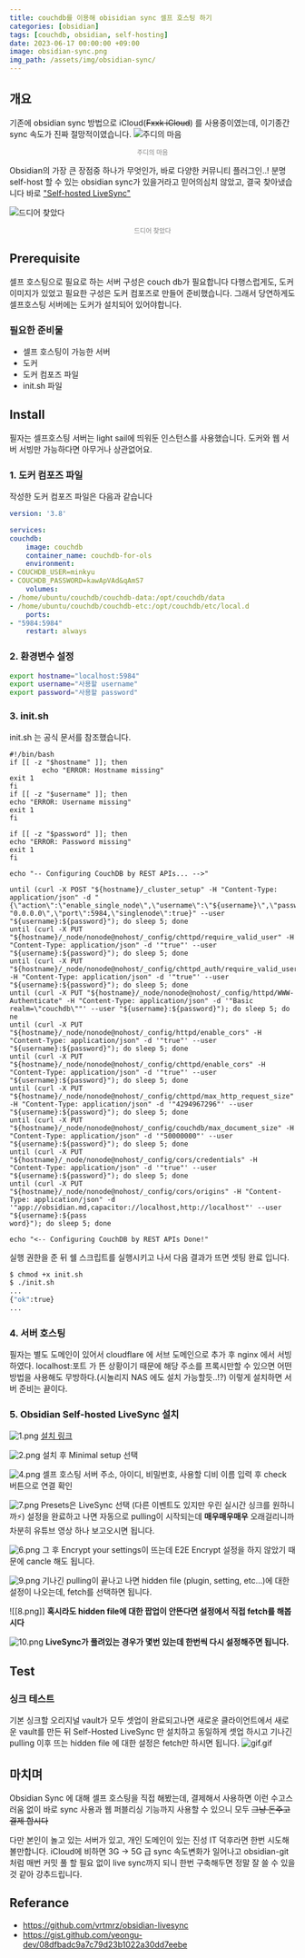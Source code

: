 ```yaml
---
title: couchdb를 이용해 obisidian sync 셀프 호스팅 하기
categories: [obsidian]
tags: [couchdb, obsidian, self-hosting]
date: 2023-06-17 00:00:00 +09:00
image: obsidian-sync.png
img_path: /assets/img/obsidian-sync/
---
```

## 개요
기존에 obsidian sync 방법으로 iCloud(~~Fxxk iCloud~~) 를 사용중이였는데, 이기종간 sync 속도가 진짜 절망적이였습니다. 
![주디의 마음](https://media4.giphy.com/media/3oz8xOu5Gw81qULRh6/giphy.gif?cid=6c09b952842lxohmshi8wodyeh80tc9ehc8a4jwh40lj3sgc&ep=v1_internal_gif_by_id&rid=giphy.gif&ct=g)
<p style="text-align:center; font-size:80%; color:gray">주디의 마음</p>

Obsidian의 가장 큰 장점중 하나가 무엇인가, 바로 다양한 커뮤니티 플러그인..! 분명 self-host 할 수 있는 obsidian sync가 있을거라고 믿어의심치 않았고, 결국 찾아냈습니다
바로 ["Self-hosted LiveSync"](obsidian://show-plugin?id=obsidian-livesync)

![드디어 찾았다](https://media0.giphy.com/media/3o6Mb3Feec33LawNdm/giphy.gif?cid=6c09b9525w64o62fwvtgdf3r603nil8fnx1vw8bj781705ck&ep=v1_internal_gif_by_id&rid=giphy.gif&ct=g)
<p style="text-align:center; font-size:80%; color:gray">드디어 찾았다</p>

## Prerequisite
셀프 호스팅으로 필요로 하는 서버 구성은 couch db가 필요합니다
다행스럽게도, 도커이미지가 있었고 필요한 구성은 도커 컴포즈로 만들어 준비했습니다.
그래서 당연하게도 셀프호스팅 서버에는 도커가 설치되어 있어야합니다.
### 필요한 준비물
- 셀프 호스팅이 가능한 서버
- 도커
- 도커 컴포즈 파일
- init.sh 파일
## Install
필자는 셀프호스팅 서버는 light sail에 띄워둔 인스턴스를 사용했습니다. 도커와 웹 서버 서빙만 가능하다면 아무거나 상관없어요.
### 1. 도커 컴포즈 파일
작성한 도커 컴포즈 파일은 다음과 같습니다
```yaml
version: '3.8'

services:
couchdb:
    image: couchdb
    container_name: couchdb-for-ols
    environment:
- COUCHDB_USER=minkyu
- COUCHDB_PASSWORD=kawApVAd&qAmS7
    volumes:
- /home/ubuntu/couchdb/couchdb-data:/opt/couchdb/data
- /home/ubuntu/couchdb/couchdb-etc:/opt/couchdb/etc/local.d
    ports:
- "5984:5984"
    restart: always
```
### 2. 환경변수 설정
```bash
export hostname="localhost:5984"
export username="사용할 username"
export password="사용할 password"
```
### 3. init.sh
init.sh 는 공식 문서를 참조했습니다.

```shell
#!/bin/bash
if [[ -z "$hostname" ]]; then
        echo "ERROR: Hostname missing"
exit 1
fi
if [[ -z "$username" ]]; then
echo "ERROR: Username missing"
exit 1
fi

if [[ -z "$password" ]]; then
echo "ERROR: Password missing"
exit 1
fi

echo "-- Configuring CouchDB by REST APIs... -->"

until (curl -X POST "${hostname}/_cluster_setup" -H "Content-Type: application/json" -d "{\"action\":\"enable_single_node\",\"username\":\"${username}\",\"password\":\"${password}\",\"bind_address\":\
"0.0.0.0\",\"port\":5984,\"singlenode\":true}" --user "${username}:${password}"); do sleep 5; done
until (curl -X PUT "${hostname}/_node/nonode@nohost/_config/chttpd/require_valid_user" -H "Content-Type: application/json" -d '"true"' --user "${username}:${password}"); do sleep 5; done
until (curl -X PUT "${hostname}/_node/nonode@nohost/_config/chttpd_auth/require_valid_user" -H "Content-Type: application/json" -d '"true"' --user "${username}:${password}"); do sleep 5; done
until (curl -X PUT "${hostname}/_node/nonode@nohost/_config/httpd/WWW-Authenticate" -H "Content-Type: application/json" -d '"Basic realm=\"couchdb\""' --user "${username}:${password}"); do sleep 5; do
ne
until (curl -X PUT "${hostname}/_node/nonode@nohost/_config/httpd/enable_cors" -H "Content-Type: application/json" -d '"true"' --user "${username}:${password}"); do sleep 5; done
until (curl -X PUT "${hostname}/_node/nonode@nohost/_config/chttpd/enable_cors" -H "Content-Type: application/json" -d '"true"' --user "${username}:${password}"); do sleep 5; done
until (curl -X PUT "${hostname}/_node/nonode@nohost/_config/chttpd/max_http_request_size" -H "Content-Type: application/json" -d '"4294967296"' --user "${username}:${password}"); do sleep 5; done
until (curl -X PUT "${hostname}/_node/nonode@nohost/_config/couchdb/max_document_size" -H "Content-Type: application/json" -d '"50000000"' --user "${username}:${password}"); do sleep 5; done
until (curl -X PUT "${hostname}/_node/nonode@nohost/_config/cors/credentials" -H "Content-Type: application/json" -d '"true"' --user "${username}:${password}"); do sleep 5; done
until (curl -X PUT "${hostname}/_node/nonode@nohost/_config/cors/origins" -H "Content-Type: application/json" -d '"app://obsidian.md,capacitor://localhost,http://localhost"' --user "${username}:${pass
word}"); do sleep 5; done

echo "<-- Configuring CouchDB by REST APIs Done!"
```

실행 권한을 준 뒤 쉘 스크립트를 실행시키고 나서 다음 결과가 뜨면 셋팅 완료 입니다.
```bash
$ chmod +x init.sh
$ ./init.sh
...
{"ok":true}
...
```

### 4. 서버 호스팅
필자는 별도 도메인이 있어서 cloudflare 에 서브 도메인으로 추가 후 nginx 에서 서빙하였다.
localhost:포트 가 뜬 상황이기 때문에 해당 주소를 프록시만할 수 있으면 어떤방법을 사용해도 무방하다.(시놀리지 NAS 에도 설치 가능할듯..!?)
이렇게 설치하면 서버 준비는 끝이다.
### 5. Obsidian Self-hosted LiveSync 설치
![1.png](1.png)
[설치 링크](obsidian://show-plugin?id=obsidian-livesync)

![2.png](2.png)
설치 후 Minimal setup 선택

![4.png](4.png)
셀프 호스팅 서버 주소, 아이디, 비밀번호, 사용할 디비 이름 입력 후 check 버튼으로 연결 확인

![7.png](7.png)
Presets은 LiveSync 선택 (다른 이벤트도 있지만 우린 실시간 싱크를 원하니까⚡️)
설정을 완료하고 나면 자동으로 pulling이 시작되는데 **매우매우매우** 오래걸리니까 차분히 유튜브 영상 하나 보고오시면 됩니다.

![6.png](6.png)
그 후 Encrypt your settings이 뜨는데 E2E Encrypt 설정을 하지 않았기 때문에 cancle 해도 됩니다.

![9.png](9.png)
기나긴 pulling이 끝나고 나면 hidden file (plugin, setting, etc...)에 대한 설정이 나오는데, fetch를 선택하면 됩니다. 

![[8.png]]
**혹시라도 hidden file에 대한 팝업이 안뜬다면 설정에서 직접 fetch를 해봅시다**

![10.png](10.png)
**LiveSync가 풀려있는 경우가 몇번 있는데 한번씩 다시 설정해주면 됩니다.**

## Test
### 싱크 테스트
기본 싱크할 오리지널 vault가 모두 셋업이 완료되고나면 새로운 클라이언트에서 새로운 vault를 만든 뒤 Self-Hosted LiveSync 만 설치하고 동일하게 셋업 하시고 기나긴 pulling 이후 뜨는 hidden file 에 대한 설정은 fetch만 하시면 됩니다.
![gif.gif](gif.gif)

## 마치며
Obsidian Sync 에 대해 셀프 호스팅을 직접 해봤는데, 결제해서 사용하면 이런 수고스러움 없이 바로 sync 사용과 웹 퍼블리싱 기능까지 사용할 수 있으니 모두 ~~그냥 돈주고 결제 합시다~~

다만 본인이 놀고 있는 서버가 있고, 개인 도메인이 있는 진성 IT 덕후라면 한번 시도해볼만합니다. iCloud에 비하면 3G -> 5G 급 sync 속도변화가 일어나고 obsidian-git 처럼 매번 커밋 풀 할 필요 없이 live sync까지 되니 한번 구축해두면 정말 잘 쓸 수 있을 것 같아 강추드립니다.

## Referance
- https://github.com/vrtmrz/obsidian-livesync
- https://gist.github.com/yeongu-dev/08dfbadc9a7c79d23b1022a30dd7eebe